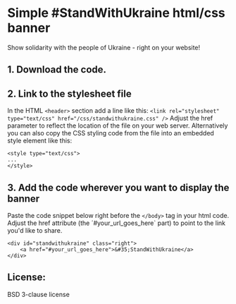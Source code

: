# Simple \#StandWithUkraine html/css banner  
Show solidarity with the people of Ukraine - right on your website!

## 1. Download the code.

## 2. Link to the stylesheet file
In the HTML `<header>` section add a line like this: `<link rel="stylesheet" type="text/css" href="/css/standwithukraine.css" />`
Adjust the href parameter to reflect the location of the file on your web server.
Alternatively you can also copy the CSS styling code from the file into an embedded style element like this:

```
<style type="text/css">
...
</style>
```

## 3. Add the code wherever you want to display the banner
Paste the code snippet below right before the `</body>` tag in your html code. Adjust the href attribute (the ´\#your_url_goes_here` part) to point to the link you'd like to share.

```
<div id="standwithukraine" class="right">
	<a href="#your_url_goes_here">&#35;StandWithUkraine</a>
</div>
```

## License:
BSD 3-clause license
